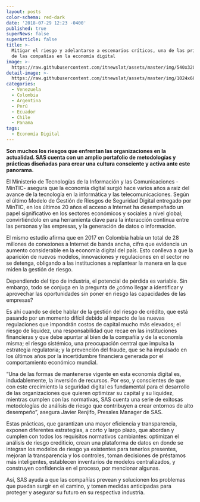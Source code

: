 ```yaml
---
layout: posts
color-schema: red-dark
date: '2018-07-29 12:23 -0400'
published: true
superNews: false
superArticle: false
title: >-
  Mitigar el riesgo y adelantarse a escenarios críticos, una de las prioridades
  de las compañías en la economía digital
image: >-
  https://raw.githubusercontent.com/itnewslat/assets/master/img/540x320/Economia-Digital-p.jpg
detail-image: >-
  https://raw.githubusercontent.com/itnewslat/assets/master/img/1024x680/Economia-Digital-g.jpg
categories:
  - Venezuela
  - Colombia
  - Argentina
  - Perú
  - Ecuador
  - Chile
  - Panama
tags:
  - Economía Digital
---
```

**Son muchos los riesgos que enfrentan las organizaciones en la actualidad. SAS cuenta con un amplio portafolio de metodologías y prácticas diseñadas para crear una cultura consciente y activa ante este panorama.**

El Ministerio de Tecnologías de la Información y las Comunicaciones -MinTIC- asegura que la economía digital surgió hace varios años a raíz del avance de la tecnología en la informática y las telecomunicaciones. Según el último Modelo de Gestión de Riesgos de Seguridad Digital entregado por MinTIC, en los últimos 20 años el acceso a Internet ha desempeñado un papel significativo en los sectores económicos y sociales a nivel global; convirtiéndolo en una herramienta clave para la interacción continua entre las personas y las empresas, y la generación de datos o información. 

El mismo estudio afirma que en 2017 en Colombia había un total de 28 millones de conexiones a Internet de banda ancha, cifra que evidencia un aumento considerable en la economía digital del país. Esto conlleva a que la aparición de nuevos modelos, innovaciones y regulaciones en el sector no se detenga, obligando a las instituciones a replantear la manera en la que miden la gestión de riesgo. 

Dependiendo del tipo de industria, el potencial de pérdida es variable. Sin embargo, todo se conjuga en la pregunta de ¿cómo llegar a identificar y aprovechar las oportunidades sin poner en riesgo las capacidades de las empresas?

Es ahí cuando se debe hablar de la gestión del riesgo de crédito, que está pasando por un momento difícil debido al impacto de las nuevas regulaciones que impondrán costos de capital mucho más elevados; el riesgo de liquidez, una responsabilidad que recae en las instituciones financieras y que debe apuntar al bien de la compañía y de la economía misma; el riesgo sistémico, una preocupación central que impulsa la estrategia regulatoria; y la prevención del fraude, que se ha impulsado en los últimos años por la incertidumbre financiera generada por el comportamiento económico mundial.  

“Una de las formas de mantenerse vigente en esta economía digital es, indudablemente, la inversión de recursos. Por eso, y conscientes de que con este crecimiento la seguridad digital es fundamental para el desarrollo de las organizaciones que quieren optimizar su capital y su liquidez, mientras cumplen con las normativas, SAS cuenta una serie de exitosas metodologías de análisis de riesgo que contribuyen a crear entornos de alto desempeño”, asegura Javier Renjifo, Presales Manager de SAS.

Estas prácticas, que garantizan una mayor eficiencia y transparencia, exponen diferentes estrategias, a corto y largo plazo, que abordan y cumplen con todos los requisitos normativos cambiantes: optimizan el análisis de riesgo crediticio, crean una plataforma de datos en donde se integran los modelos de riesgo ya existentes para tenerlos presentes, mejoran la transparencia y los controles, toman decisiones de préstamos más inteligentes, establecen inventarios de modelos centralizados, y construyen confidencia en el proceso, por mencionar algunas.

Así, SAS ayuda a que las compañías prevean y solucionen los problemas que puedan surgir en el camino, y tomen medidas anticipadas para proteger y asegurar su futuro en su respectiva industria. 